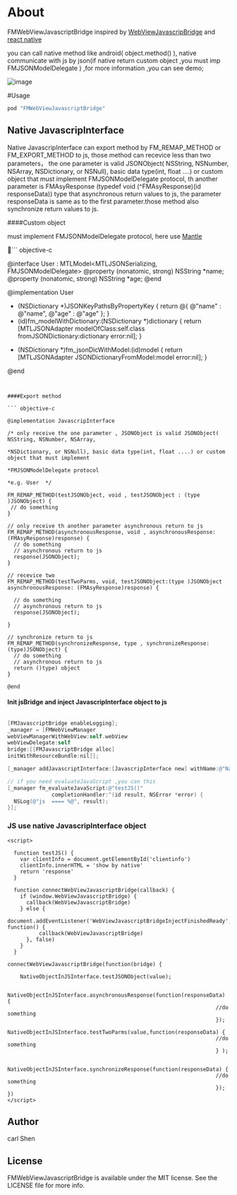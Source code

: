 
# About

FMWebViewJavascriptBridge inspired by [WebViewJavascripBridge](http://git.elenet.me/arch.iOS/ELMWebViewJavascriptBridge/blob/developer/WebViewJavascripBridge.md) and [react native](https://github.com/facebook/react-native)

you can call native method like android( object.method() ), native communicate with js by json(if native return custom object ,you must
imp FMJSONModelDelegate ) ,for more information ,you can see demo;

![image](http://7xs4ye.com1.z0.glb.clouddn.com/jsbridge.png)

#Usage

```ruby
pod "FMWebViewJavascriptBridge"
```

## Native JavascripInterface

Native JavascripInterface can export method by FM_REMAP_METHOD or FM_EXPORT_METHOD to js, those method can recevice less than two parameters， the one parameter is valid JSONObject( NSString, NSNumber, NSArray, NSDictionary, or NSNull), basic data type(int, float ....) or custom object that must implement FMJSONModelDelegate protocol, th another parameter is FMAsyResponse  (typedef void (^FMAsyResponse)(id responseData))  type that asynchronous return values to js, the parameter responseData is same as to the first parameter.those method also synchronize return values to js.


####Custom object

 must implement FMJSONModelDelegate protocol, here use [Mantle](https://github.com/Mantle/Mantle) 

``` objective-c

@interface User : MTLModel<MTLJSONSerializing, FMJSONModelDelegate>
@property (nonatomic, strong) NSString *name;
@property (nonatomic, strong) NSString *age;
@end


@implementation User

+ (NSDictionary *)JSONKeyPathsByPropertyKey {
  return @{ @"name" : @"name", @"age" : @"age" };
}
+ (id)fm_modelWithDictionary:(NSDictionary *)dictionary {
  return [MTLJSONAdapter modelOfClass:self.class
                   fromJSONDictionary:dictionary
                                error:nil];
}

- (NSDictionary *)fm_jsonDicWithModel:(id)model {
  return [MTLJSONAdapter JSONDictionaryFromModel:model error:nil];
}

@end

```


####Export method

``` objective-c

@implementation JavascripInterface
 
/* only receive the one parameter , JSONObject is valid JSONObject( NSString, NSNumber, NSArray, 

*NSDictionary, or NSNull), basic data type(int, float ....) or custom object that must implement
 
*FMJSONModelDelegate protocol 

*e.g. User  */

FM_REMAP_METHOD(testJSONObject, void , testJSONObject : (type )JSONObject) {
 // do something
}

// only receive th another parameter asynchronous return to js
FM_REMAP_METHOD(asynchronousResponse, void , asynchronousResponse:(FMAsyResponse)response) {
  // do something
  // asynchronous return to js
  response(JSONObject);
}

// recevice two
FM_REMAP_METHOD(testTwoParms, void, testJSONObject:(type )JSONObject asynchronousResponse: (FMAsyResponse)response) {

  // do something
  // asynchronous return to js
  response(JSONObject);
  
}

// synchronize return to js
FM_REMAP_METHOD(synchronizeResponse, type , synchronizeResponse:(type)JSONObject) {
  // do something
  // asynchronous return to js
  return ()type) object
}

@end

```

#### Init jsBridge and inject JavascripInterface object to js

``` objective-c

[FMJavascriptBridge enableLogging];
_manager = [FMWebViewManager
webViewManagerWithWebView:self.webView
webViewDelegate:self
bridge:[[FMJavascriptBridge alloc]
initWithResourceBundle:nil]];

[_manager addJavascriptInterface:[JavascripInterface new] withName:@"NativeObjectInJSInterface"];

// if you need evaluateJavaScript ,you can this
[_manager fm_evaluateJavaScript:@"testJS()"
              completionHandler:^(id result, NSError *error) {
  NSLog(@"js  ==== %@", result);
}];

```

### JS use native JavascripInterface object


``` javascrip
<script>

  function testJS() {
    var clientInfo = document.getElementById('clientinfo')
    clientInfo.innerHTML = 'show by native'
    return 'response'
  }
  
  function connectWebViewJavascriptBridge(callback) {
    if (window.WebViewJavascriptBridge) {
      callback(WebViewJavascriptBridge)
    } else {
        document.addEventListener('WebViewJavascriptBridgeInjectFinishedReady', function() {
          callback(WebViewJavascriptBridge)
      }, false)
    }
  }

connectWebViewJavascriptBridge(function(bridge) {

	NativeObjectInJSInterface.testJSONObject(value);
	
	NativeObjectInJSInterface.asynchronousResponse(function(responseData) {
                                                                  //do something
                                                                  });
    NativeObjectInJSInterface.testTwoParms(value,function(responseData) {
                                                                  //do something
                                                                  } );
                                                                  
   NativeObjectInJSInterface.synchronizeResponse(function(responseData) {
                                                                  //do something
                                                                  });
})
</script>
```



## Author

carl Shen

## License

FMWebViewJavascriptBridge is available under the MIT license. See the LICENSE file for more info.
